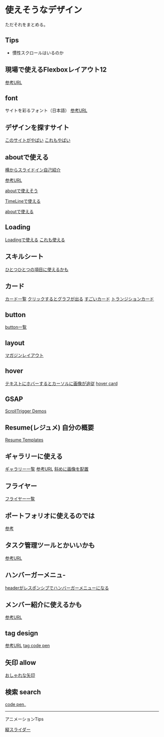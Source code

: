 # 使えそうなデザイン

ただそれをまとめる。

## Tips

- 慣性スクロールはいるのか

## 現場で使えるFlexboxレイアウト12

[参考URL](https://pulpxstyle.com/flexbox/)

## font

サイトを彩るフォント（日本語）
[参考URL](https://photoshopvip.net/131206)

## デザインを探すサイト

[このサイトがやばい](https://freefrontend.com/css-timelines/)
[これもやばい](https://csshint.com/?s=card)

## aboutで使える

[横からスライドイン自己紹介](https://codepen.io/cassandraPaige/pen/MWYeqwZ)

[参考URL](https://codepen.io/TajShireen/pen/RwrXodK)

[aboutで使えそう](https://codepen.io/Munamohamed94/pen/aEbaKN)

[TimeLineで使える](https://codepen.io/alvarotrigo/pen/yLzBJaN)

[aboutで使える](https://codepen.io/zebateira/pen/zrvwGR)

## Loading

[Loadingで使える](https://freefrontend.com/css-loaders/)
[これも使える](https://codepen.io/curley/pen/PoYyWYO)
## スキルシート

[ひとつひとつの項目に使えるかも](https://codepen.io/Balsakup/pen/QKPPeO)

## カード

[カード一覧](https://deshinon.com/2019/03/03/osyare-desing-card/)
[クリックするとグラフが出る](https://codepen.io/ste-vg/pen/wdBRZN)
[すごいカード](https://codepen.io/kodplay/pen/oNBreRJ)
[トランジションカード](https://codepen.io/Gelsot/pen/xpGYyd)

## button

[button一覧](https://freefrontend.com/css-buttons/)

## layout

[マガジンレイアウト](https://freefrontend.com/css-magazine-layouts/)

## hover

[テキストにホバーするとカーソルに画像が追従](https://coding-alive.jp/animation/p503/)
[hover card](https://codepen.io/jeffglenn/pen/KNYoKa/)

## GSAP

[ScrollTrigger Demos](https://greensock.com/st-demos/)

## Resume(レジュメ) 自分の概要

[Resume Templates](https://freefrontend.com/html-resume-templates/)

## ギャラリーに使える

[ギャラリー一覧](https://freefrontend.com/css-gallery/)
[参考URL](https://codepen.io/team/blaseballcares/pen/gOwMyeQ)
[斜めに画像を配置](https://codepen.io/sreisner/pen/gwZKwd)

## フライヤー

[フライヤー一覧](https://freefrontend.com/css-flyers/)

## ポートフォリオに使えるのでは

[参考](https://codepen.io/miukimiu/pen/bGVpRO)

## タスク管理ツールとかいいかも

[参考URL](https://codepen.io/TajShireen/pen/RwrXodK)

## ハンバーガーメニュ-

[headerがレスポンシブでハンバーガーメニューになる](https://codepen.io/zeroplus-programming/pen/MWOpOjb)

## メンバー紹介に使えるかも

[参考URL](https://codepen.io/_niikhil/pen/MWpeqby)


## tag design
[参考URL](https://freefrontend.com/css-tags/)
[tag code pen](https://codepen.io/andrejsharapov/pen/mvbxRY)

## 矢印 allow

[おしゃれな矢印](https://morilynblog.com/yazirusi-sakusei-pattern/)

## 検索 search

[code pen](https://codepen.io/andrejsharapov/pen/mvbxRY)_


---

アニメーションTips

[縦スライダー](https://devsakaso.com/gsap-timeline-slider/)